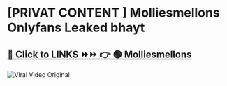 
 # [PRIVAT CONTENT ] Molliesmellons Onlyfans Leaked bhayt

## <h2><a href="https://clipsfans.com/Molliesmellons&ref=git">🔗 Click to LINKS ⏩⏩ 👉 🟢 Molliesmellons </a></h2>

<a href="https://clipsfans.com/Molliesmellons&ref=git" rel="nofollow" data-target="animated-image.originalLink"><img src="https://i.ibb.co.com/xMMVF88/686577567.gif" alt="Viral Video Original" style="max-width: 100%; display: inline-block;" data-target="animated-image.originalImage"></a>

